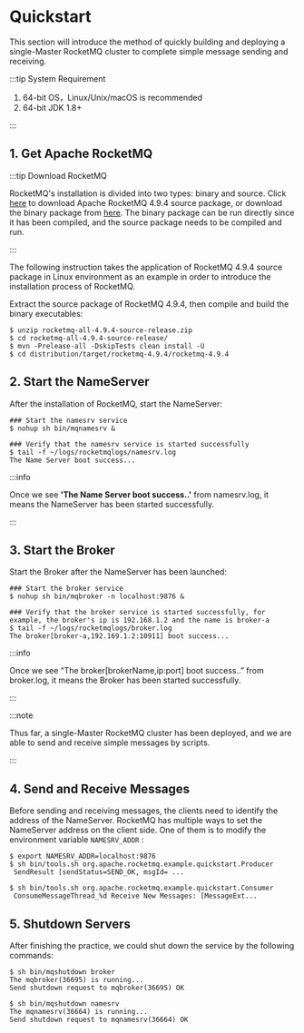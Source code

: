 # Quickstart

This section will introduce the method of quickly building and deploying a single-Master RocketMQ cluster to complete simple message sending and receiving.

:::tip System Requirement

1. 64-bit OS，Linux/Unix/macOS is recommended
2. 64-bit JDK 1.8+

:::

## 1. Get Apache RocketMQ

:::tip Download RocketMQ

RocketMQ's installation is divided into two types: binary and source. Click [here](https://www.apache.org/dyn/closer.cgi?path=rocketmq/4.9.4/rocketmq-all-4.9.4-source-release.zip) to download Apache RocketMQ 4.9.4 source package, or download the binary package from [here](https://www.apache.org/dyn/closer.cgi?path=rocketmq/4.9.4/rocketmq-all-4.9.4-bin-release.zip). The binary package can be run directly since it has been compiled, and the source package needs to be compiled and run.

:::

The following instruction takes the application of RocketMQ 4.9.4 source package in Linux environment as an example in order to introduce the installation process of RocketMQ.

Extract the source package of RocketMQ 4.9.4, then compile and build the binary executables:

```shell
$ unzip rocketmq-all-4.9.4-source-release.zip
$ cd rocketmq-all-4.9.4-source-release/
$ mvn -Prelease-all -DskipTests clean install -U
$ cd distribution/target/rocketmq-4.9.4/rocketmq-4.9.4
```

## 2. Start the NameServer

After the installation of RocketMQ, start the NameServer:

```shell
### Start the namesrv service
$ nohup sh bin/mqnamesrv &
 
### Verify that the namesrv service is started successfully
$ tail -f ~/logs/rocketmqlogs/namesrv.log
The Name Server boot success...
```

:::info

Once we see **'The Name Server boot success..'** from namesrv.log, it means the NameServer has been started successfully.

:::

## 3. Start the Broker

Start the Broker after the NameServer has been launched:

```shell
### Start the broker service
$ nohup sh bin/mqbroker -n localhost:9876 &

### Verify that the broker service is started successfully, for example, the broker's ip is 192.168.1.2 and the name is broker-a
$ tail -f ~/logs/rocketmqlogs/broker.log 
The broker[broker-a,192.169.1.2:10911] boot success...
```

:::info

Once we see “The broker[brokerName,ip:port] boot success..” from broker.log, it means the Broker has been started successfully.

:::

:::note

Thus far, a single-Master RocketMQ cluster has been deployed, and we are able to send and receive simple messages by scripts.

:::

## 4. Send and Receive Messages

Before sending and receiving messages, the clients need to identify the address of the NameServer. RocketMQ has multiple ways to set the NameServer address on the client side. One of them is to modify the environment variable `NAMESRV_ADDR` :

``` shell
$ export NAMESRV_ADDR=localhost:9876
$ sh bin/tools.sh org.apache.rocketmq.example.quickstart.Producer
 SendResult [sendStatus=SEND_OK, msgId= ...

$ sh bin/tools.sh org.apache.rocketmq.example.quickstart.Consumer
 ConsumeMessageThread_%d Receive New Messages: [MessageExt...
```

## 5. Shutdown Servers

After finishing the practice, we could shut down the service by the following commands:

```shell
$ sh bin/mqshutdown broker
The mqbroker(36695) is running...
Send shutdown request to mqbroker(36695) OK

$ sh bin/mqshutdown namesrv
The mqnamesrv(36664) is running...
Send shutdown request to mqnamesrv(36664) OK
```